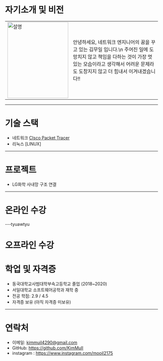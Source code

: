 # 자기소개 및 비전
<table>
  <tr>
    <td><img src="https://github.com/user-attachments/assets/3c4872de-ff90-4066-901e-a4c315a21c92" alt="설명" width="200" height="250"></td>
    <td>안녕하세요, 네트워크 엔지니어의 꿈을 꾸고 있는 김무일 입니다.\n
         주어진 일에 도망치지 않고 책임을 다하는 것이 가장 멋있는 모습이라고 생각해서
        어려운 문제라도 도창지지 않고 더 힘내서 이겨내겠습니다!!</td>
  </tr>
</table>

---


# 기술 스택

- 네트워크 [CIsco Packet Tracer](https://github.com/KimMuil/KimMuil_Portfolio/blob/main/Kimmuil_portfolio.md)
- 리눅스 [LINUX]

---

# 프로젝트

- LG화학 사내망 구조 연결
  

---


# 온라인 수강

---tyuawtyu

# 오프라인 수강



# 학업 및 자격증
- 동국대학교사범대학부속고등학교 졸업 (2018~2020)
- 서일대학교 소프트웨어공학과 재학 중
- 전공 학점: 2.9 / 4.5
- 자격증 보유 (아직 자격증 미보유)


---


# 연락처

- 이메일: kimmuil4290@gmail.com  
- GitHub: https://github.com/KimMuIl
- instagram : https://www.instagram.com/mooil2175
